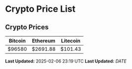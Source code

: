# Crypto Price List

## Crypto Prices
| Bitcoin | Ethereum | Litecoin |
| ------- | -------- | -------- |
| $96580 | $2691.88 | $101.43 |
**Last Updated:** 2025-02-06 23:19 UTC
**Last Updated:** $DATE$
